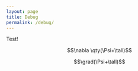 ```yaml
---
layout: page
title: Debug
permalink: /debug/
---
```

Test!

$$\newcommand{\tall}{\frac{a + b + c}{4}}$$

$$\nabla \qty(\Psi+\tall)$$

$$\grad(\Psi+\tall)$$